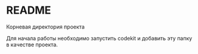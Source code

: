 # README #

Корневая директория проекта

Для начала работы необходимо запустить codekit и добавить эту папку в качестве проекта.
